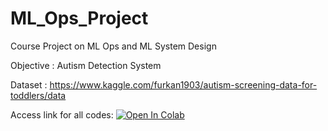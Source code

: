 # ML_Ops_Project
Course Project on ML Ops and ML System Design 

Objective : Autism Detection System 

Dataset : https://www.kaggle.com/furkan1903/autism-screening-data-for-toddlers/data

Access link for all codes: [![Open In Colab](https://colab.research.google.com/assets/colab-badge.svg)](https://colab.research.google.com/github/thisisSHAX/ML_Ops_Project-/)
